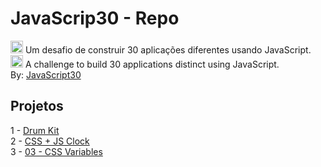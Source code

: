 # JavaScrip30 - Repo
<img alt="brazil" height="20" width="20" src="https://github.githubassets.com/images/icons/emoji/unicode/1f1e7-1f1f7.png"> Um desafio de construir 30 aplicações diferentes usando JavaScript.<br>
<img class="emoji" alt="us" height="20" width="20" src="https://github.githubassets.com/images/icons/emoji/unicode/1f1fa-1f1f8.png"> A challenge to build 30 applications distinct using JavaScript.
<br>By: [JavaScript30](https://javascript30.com/)

## Projetos
1 - [Drum Kit](https://washington-bezerra.github.io/Javascrip30/01%20-%20JavaScript%20Drum%20Kit/index.html)<br>
2 - [CSS + JS Clock](https://washington-bezerra.github.io/Javascrip30/02%20-%20CSS%20%2B%20JS%20Clock)<br>
3 - [03 - CSS Variables](https://washington-bezerra.github.io/Javascrip30/03%20-%20CSS%20Variables/)<br>
